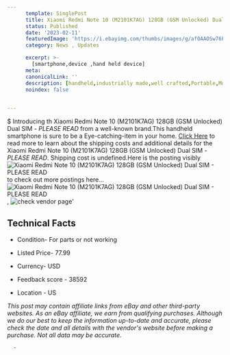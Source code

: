 ```yaml
---
      template: SinglePost
      title: Xiaomi Redmi Note 10 (M2101K7AG) 128GB (GSM Unlocked) Dual SIM - *PLEASE READ*
      status: Published
      date: '2023-02-11'
      featuredImage: 'https://i.ebayimg.com/thumbs/images/g/af0AAOSw76Fj45uW/s-l225.jpg'
      category: News , Updates

      excerpt: >-
        [smartphone,device ,hand held device]
      meta:
      canonicalLink: ''
      description: [handheld,industrially made,well crafted,Portable,Mobile,Compact,Convenient,Lightweight,Maneuverable,Man-portable,Miniature,Carriable,Hand-held,Light,Holdable,Transportable,Mobile device,Pocket-sized,On-the-go,Wireless,Cordless,Compact size,Convenient size, smartphone,device ,hand held device]
      noindex: false
      

---
```

$
      Introducing th Xiaomi Redmi Note 10 (M2101K7AG) 128GB (GSM Unlocked) Dual SIM - *PLEASE READ* from a well-known brand.This handheld smartphone is sure to be a Eye-catching-item in your home. [Click Here](https://www.ebay.com/itm/134442087717?hash=item1f4d5f7525%3Ag%3Aaf0AAOSw76Fj45uW&mkevt=1&mkcid=1&mkrid=711-53200-19255-0&campid=%253CePNCampaignId%253E&customid=%253CreferenceId%253E&toolid=10049) to read more to learn about the shipping costs and additional details for the Xiaomi Redmi Note 10 (M2101K7AG) 128GB (GSM Unlocked) Dual SIM - *PLEASE READ*. Shipping cost is undefined.Here is the posting visibly ![Xiaomi Redmi Note 10 (M2101K7AG) 128GB (GSM Unlocked) Dual SIM - *PLEASE READ*](https://i.ebayimg.com/thumbs/images/g/af0AAOSw76Fj45uW/s-l225.jpg) to check out more postings here... ![Xiaomi Redmi Note 10 (M2101K7AG) 128GB (GSM Unlocked) Dual SIM - *PLEASE READ*](https://i.ebayimg.com/images/g/af0AAOSw76Fj45uW/s-l1600.jpg), ![check vendor page](https://origin-galleryplus.ebayimg.com/ws/web/134442087717_2_0_1/225x225.jpg,https://origin-galleryplus.ebayimg.com/ws/web/134442087717_3_0_1/225x225.jpg,https://origin-galleryplus.ebayimg.com/ws/web/134442087717_4_0_1/225x225.jpg,https://origin-galleryplus.ebayimg.com/ws/web/134442087717_5_0_1/225x225.jpg,https://origin-galleryplus.ebayimg.com/ws/web/134442087717_6_0_1/225x225.jpg,https://origin-galleryplus.ebayimg.com/ws/web/134442087717_7_0_1/225x225.jpg,https://origin-galleryplus.ebayimg.com/ws/web/134442087717_8_0_1/225x225.jpg,https://origin-galleryplus.ebayimg.com/ws/web/134442087717_9_0_1/225x225.jpg,https://origin-galleryplus.ebayimg.com/ws/web/134442087717_10_0_1/225x225.jpg)'

      

 ## Technical Facts 



     
      

 - Condition- For parts or not working 


      

 - Listed Price- 77.99 


      

 - Currency- USD 


      

 - Feedback score - 38592 


      

 - Location - US 


      
      

 *_This post may contain affiliate links from eBay and other third-party websites. As an eBay affiliate, we earn from qualifying purchases. Although we do our best to keep the information up-to-date and accurate, please check the date and all details with the vendor's website before making a purchase. Not all data may be accurate._*




      -

